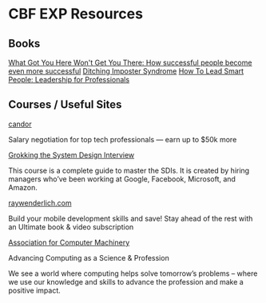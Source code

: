 # CBF EXP Resources

## Books

[What Got You Here Won't Get You There: How successful people become even more successful](https://www.amazon.co.uk/What-Got-Here-Wont-There/dp/1846681375)
[Ditching Imposter Syndrome](https://www.amazon.co.uk/Ditching-Imposter-Syndrome-Clare-Josa/dp/1908854979)
[How To Lead Smart People: Leadership for Professionals](https://www.amazon.co.uk/How-Lead-Smart-People-Professionals/dp/1788161548) 

## Courses / Useful Sites

[candor](https://candor.co/)

Salary negotiation for top tech professionals — earn up to $50k more

[Grokking the System Design Interview](https://www.educative.io/courses/grokking-the-system-design-interview)

This course is a complete guide to master the SDIs. It is created by hiring managers who’ve been working at Google, Facebook, Microsoft, and Amazon.

[raywenderlich.com](https://www.raywenderlich.com/)

Build your mobile development skills and save! Stay ahead of the rest with an Ultimate book & video subscription

[Association for Computer Machinery](https://www.acm.org/)

Advancing Computing as a Science & Profession

We see a world where computing helps solve tomorrow’s problems – where we use our knowledge and skills to advance the profession and make a positive impact.
